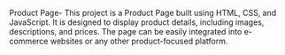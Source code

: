 Product Page- 
This project is a Product Page built using HTML, CSS, and JavaScript. It is designed to display product details, including images, descriptions, and prices. The page can be easily integrated into e-commerce websites or any other product-focused platform.
